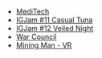 <html>
    <div id="projects_navbar">
        <ul>
            <li><a href="#" id="mediTech">MediTech</a></li>
            <li><a href="#" id="casualTuna">IGJam #11 Casual Tuna</a></li>
            <li><a href="#" id="veiledNight">IGJam #12 Veiled Night</a></li>
            <li><a href="#" id="warCouncil">War Council</a></li>
            <li><a href="#" id="miningMan">Mining Man - VR</a></li>
        </ul>
    </div>
</html>